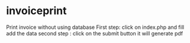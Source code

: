 # invoiceprint

Print invoice without using database
First step: click on index.php and fill add the data
second step : click on the submit button it will generate pdf
